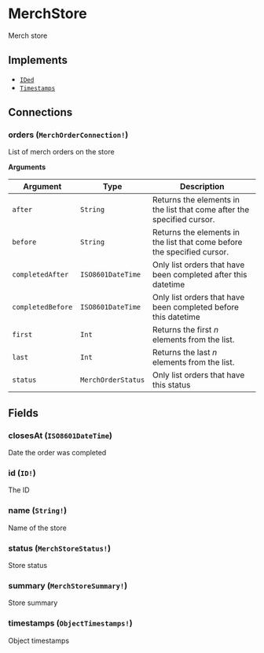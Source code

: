 # MerchStore

Merch store

## Implements

- [`IDed`](../interface/ided.md)
- [`Timestamps`](../interface/timestamps.md)

## Connections

### orders (`MerchOrderConnection!`)
List of merch orders on the store

**Arguments**

| Argument | Type | Description |
| --- | --- | --- |
| `after` | `String` | Returns the elements in the list that come after the specified cursor. |
| `before` | `String` | Returns the elements in the list that come before the specified cursor. |
| `completedAfter` | `ISO8601DateTime` | Only list orders that have been completed after this datetime |
| `completedBefore` | `ISO8601DateTime` | Only list orders that have been completed before this datetime |
| `first` | `Int` | Returns the first _n_ elements from the list. |
| `last` | `Int` | Returns the last _n_ elements from the list. |
| `status` | `MerchOrderStatus` | Only list orders that have this status |

## Fields

### closesAt (`ISO8601DateTime`)
Date the order was completed

### id (`ID!`)
The ID

### name (`String!`)
Name of the store

### status (`MerchStoreStatus!`)
Store status

### summary (`MerchStoreSummary!`)
Store summary

### timestamps (`ObjectTimestamps!`)
Object timestamps
